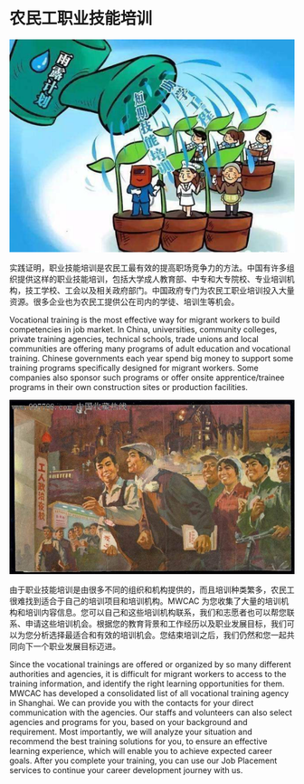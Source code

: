 # 农民工职业技能培训

![yulu_jihua](./img/yulu_jihua.png)

实践证明，职业技能培训是农民工最有效的提高职场竞争力的方法。中国有许多组织提供这样的职业技能培训，包括大学成人教育部、中专和大专院校、专业培训机构，技工学校、工会以及相关政府部门。中国政府专门为农民工职业培训投入大量资源。很多企业也为农民工提供公在司内的学徒、培训生等机会。

Vocational training is the most effective way for migrant workers to build competencies in job market. In China, universities, community colleges, private training agencies, technical schools, trade unions and local communities are offering many programs of adult education and vocational training. Chinese governments each year spend big money to support some training programs specifically designed for migrant workers. Some companies also sponsor such programs or offer onsite apprentice/trainee programs in their own construction sites or production facilities.

![yexiao](./img/yexiao.png)

由于职业技能培训是由很多不同的组织和机构提供的，而且培训种类繁多，农民工很难找到适合于自己的培训项目和培训机构。MWCAC 为您收集了大量的培训机构和培训内容信息。您可以自己和这些培训机构联系，我们和志愿者也可以帮您联系、申请这些培训机会。根据您的教育背景和工作经历以及职业发展目标，我们可以为您分析选择最适合和有效的培训机会。您结束培训之后，我们仍然和您一起共同向下一个职业发展目标迈进。

Since the vocational trainings are offered or organized by so many different authorities and agencies, it is difficult for migrant workers to access to the training information, and identify the right learning opportunities for them. MWCAC has developed a consolidated list of all vocational training agency in Shanghai. We can provide you with the contacts for your direct communication with the agencies. Our staffs and volunteers can also select agencies and programs for you, based on your background and requirement. Most importantly, we will analyze your situation and recommend the best training solutions for you, to ensure an effective learning experience, which will enable you to achieve expected career goals. After you complete your training, you can use our Job Placement services to continue your career development journey with us.